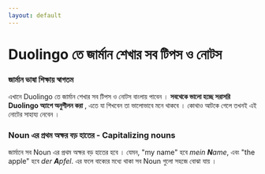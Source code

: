 ```yaml
---
layout: default
---
```


# Duolingo তে জার্মান শেখার সব টিপস ও নোটস

### জার্মান ভাষা শিক্ষায় স্বাগতম

এখানে Duolingo তে জার্মান শেখার সব টিপস ও নোটস বাংলায় পাবেন । **সবথেকে ভালো হচ্ছে সরাসরি Duolingo অ্যাপে অনুশীলন করা** , এতে যা শিখবেন তা ভালোভাবে মনে থাকবে । কোথাও আটকে গেলে তখনই এই নোটের সাহায্য নেবেন ।         

### Noun এর প্রথম অক্ষর বড় হাতের - Capitalizing nouns

জার্মানে সব Noun  এর প্রথম অক্ষর বড় হাতের হবে । যেমন, "my name" হবে *mein **N**ame*, এবং "the apple" হবে *der **A**pfel*. এর ফলে বাক্যের মধ্যে থাকা সব Noun গুলো সহজে বোঝা যায় ।         